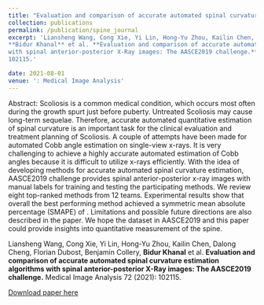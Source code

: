 ```yaml
---
title: "Evaluation and comparison of accurate automated spinal curvature estimation algorithms with spinal anterior-posterior X-Ray images: The AASCE2019 challenge"
collection: publications
permalink: /publication/spine_journal
excerpt: 'Liansheng Wang, Cong Xie, Yi Lin, Hong-Yu Zhou, Kailin Chen, Dalong Cheng, Florian Dubost, Benjamin Collery,
**Bidur Khanal** et al. **Evaluation and comparison of accurate automated spinal curvature estimation algorithms
with spinal anterior-posterior X-Ray images: The AASCE2019 challenge.** Medical Image Analysis 72 (2021):
102115.'

date: 2021-08-01
venue: ': Medical Image Analysis'
---
```

Abstract: Scoliosis is a common medical condition, which occurs most often during the growth spurt just before puberty. Untreated Scoliosis may cause long-term sequelae. Therefore, accurate automated quantitative estimation of spinal curvature is an important task for the clinical evaluation and treatment planning of Scoliosis. A couple of attempts have been made for automated Cobb angle estimation on single-view x-rays. It is very challenging to achieve a highly accurate automated estimation of Cobb angles because it is difficult to utilize x-rays efficiently. With the idea of developing methods for accurate automated spinal curvature estimation, AASCE2019 challenge provides spinal anterior-posterior x-ray images with manual labels for training and testing the participating methods. We review eight top-ranked methods from 12 teams. Experimental results show that overall the best performing method achieved a symmetric mean absolute percentage (SMAPE) of . Limitations and possible future directions are also described in the paper. We hope the dataset in AASCE2019 and this paper could provide insights into quantitative measurement of the spine.

Liansheng Wang, Cong Xie, Yi Lin, Hong-Yu Zhou, Kailin Chen, Dalong Cheng, Florian Dubost, Benjamin Collery,
**Bidur Khanal** et al. **Evaluation and comparison of accurate automated spinal curvature estimation algorithms
with spinal anterior-posterior X-Ray images: The AASCE2019 challenge.** Medical Image Analysis 72 (2021):
102115.

[Download paper here](https://www.sciencedirect.com/science/article/abs/pii/S1361841521001614)



